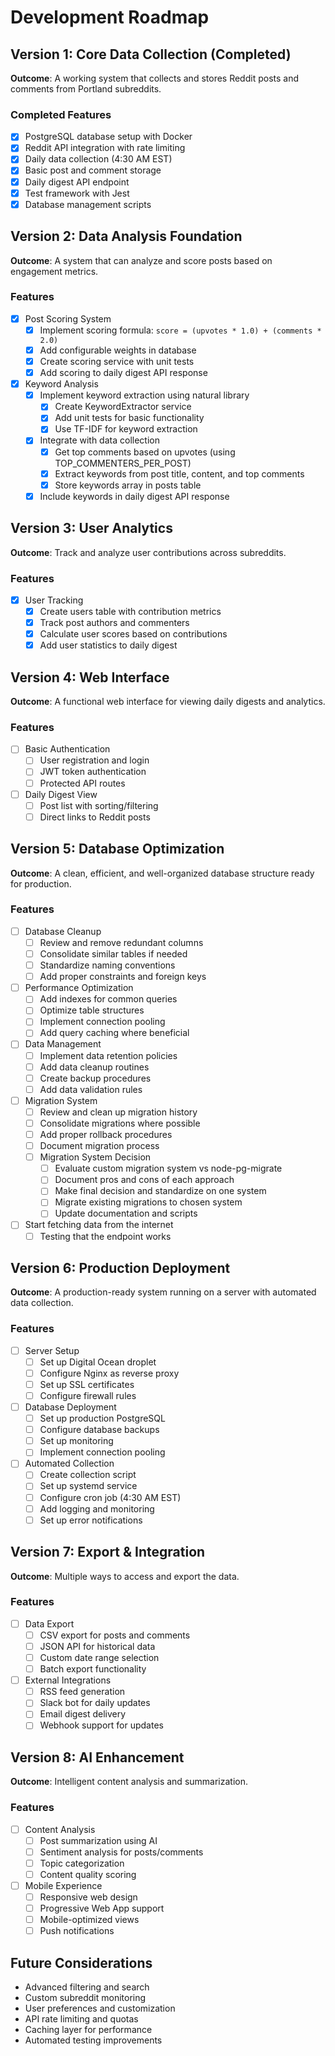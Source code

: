 # Development Roadmap

## Version 1: Core Data Collection (Completed)
**Outcome**: A working system that collects and stores Reddit posts and comments from Portland subreddits.

### Completed Features
- [x] PostgreSQL database setup with Docker
- [x] Reddit API integration with rate limiting
- [x] Daily data collection (4:30 AM EST)
- [x] Basic post and comment storage
- [x] Daily digest API endpoint
- [x] Test framework with Jest
- [x] Database management scripts

## Version 2: Data Analysis Foundation
**Outcome**: A system that can analyze and score posts based on engagement metrics.

### Features
- [x] Post Scoring System
  - [x] Implement scoring formula: `score = (upvotes * 1.0) + (comments * 2.0)`
  - [x] Add configurable weights in database
  - [x] Create scoring service with unit tests
  - [x] Add scoring to daily digest API response

- [x] Keyword Analysis
  - [x] Implement keyword extraction using natural library
    - [x] Create KeywordExtractor service
    - [x] Add unit tests for basic functionality
    - [x] Use TF-IDF for keyword extraction
  - [x] Integrate with data collection
    - [x] Get top comments based on upvotes (using TOP_COMMENTERS_PER_POST)
    - [x] Extract keywords from post title, content, and top comments
    - [x] Store keywords array in posts table
  - [x] Include keywords in daily digest API response

## Version 3: User Analytics
**Outcome**: Track and analyze user contributions across subreddits.

### Features
- [x] User Tracking
  - [x] Create users table with contribution metrics
  - [x] Track post authors and commenters
  - [x] Calculate user scores based on contributions
  - [x] Add user statistics to daily digest

## Version 4: Web Interface
**Outcome**: A functional web interface for viewing daily digests and analytics.

### Features
- [ ] Basic Authentication
  - [ ] User registration and login
  - [ ] JWT token authentication
  - [ ] Protected API routes

- [ ] Daily Digest View
  - [ ] Post list with sorting/filtering
  - [ ] Direct links to Reddit posts

## Version 5: Database Optimization
**Outcome**: A clean, efficient, and well-organized database structure ready for production.

### Features
- [ ] Database Cleanup
  - [ ] Review and remove redundant columns
  - [ ] Consolidate similar tables if needed
  - [ ] Standardize naming conventions
  - [ ] Add proper constraints and foreign keys

- [ ] Performance Optimization
  - [ ] Add indexes for common queries
  - [ ] Optimize table structures
  - [ ] Implement connection pooling
  - [ ] Add query caching where beneficial

- [ ] Data Management
  - [ ] Implement data retention policies
  - [ ] Add data cleanup routines
  - [ ] Create backup procedures
  - [ ] Add data validation rules

- [ ] Migration System
  - [ ] Review and clean up migration history
  - [ ] Consolidate migrations where possible
  - [ ] Add proper rollback procedures
  - [ ] Document migration process
  - [ ] Migration System Decision
    - [ ] Evaluate custom migration system vs node-pg-migrate
    - [ ] Document pros and cons of each approach
    - [ ] Make final decision and standardize on one system
    - [ ] Migrate existing migrations to chosen system
    - [ ] Update documentation and scripts

- [ ] Start fetching data from the internet
  - [ ] Testing that the endpoint works

## Version 6: Production Deployment
**Outcome**: A production-ready system running on a server with automated data collection.

### Features
- [ ] Server Setup
  - [ ] Set up Digital Ocean droplet
  - [ ] Configure Nginx as reverse proxy
  - [ ] Set up SSL certificates
  - [ ] Configure firewall rules

- [ ] Database Deployment
  - [ ] Set up production PostgreSQL
  - [ ] Configure database backups
  - [ ] Set up monitoring
  - [ ] Implement connection pooling

- [ ] Automated Collection
  - [ ] Create collection script
  - [ ] Set up systemd service
  - [ ] Configure cron job (4:30 AM EST)
  - [ ] Add logging and monitoring
  - [ ] Set up error notifications

## Version 7: Export & Integration
**Outcome**: Multiple ways to access and export the data.

### Features
- [ ] Data Export
  - [ ] CSV export for posts and comments
  - [ ] JSON API for historical data
  - [ ] Custom date range selection
  - [ ] Batch export functionality

- [ ] External Integrations
  - [ ] RSS feed generation
  - [ ] Slack bot for daily updates
  - [ ] Email digest delivery
  - [ ] Webhook support for updates

## Version 8: AI Enhancement
**Outcome**: Intelligent content analysis and summarization.

### Features
- [ ] Content Analysis
  - [ ] Post summarization using AI
  - [ ] Sentiment analysis for posts/comments
  - [ ] Topic categorization
  - [ ] Content quality scoring

- [ ] Mobile Experience
  - [ ] Responsive web design
  - [ ] Progressive Web App support
  - [ ] Mobile-optimized views
  - [ ] Push notifications

## Future Considerations
- Advanced filtering and search
- Custom subreddit monitoring
- User preferences and customization
- API rate limiting and quotas
- Caching layer for performance
- Automated testing improvements 